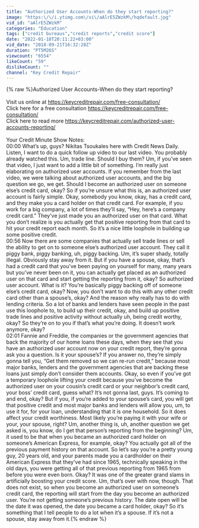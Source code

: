 ```yaml
---
title: "Authorized User Accounts-When do they start reporting?"
image: "https:\/\/i.ytimg.com\/vi\/aAlrE5ZWzkM\/hqdefault.jpg"
vid_id: "aAlrE5ZWzkM"
categories: "Education"
tags: ["credit bureaus","credit reports","credit score"]
date: "2022-01-18T20:11:22+03:00"
vid_date: "2018-09-21T16:32:28Z"
duration: "PT5M26S"
viewcount: "6554"
likeCount: "59"
dislikeCount: ""
channel: "Key Credit Repair"
---
```

{% raw %}Authorized User Accounts-When do they start reporting?<br /><br />Visit us online at <a rel="nofollow" target="blank" href="https://keycreditrepair.com/free-consultation/">https://keycreditrepair.com/free-consultation/</a><br />Click here for a free consultation <a rel="nofollow" target="blank" href="https://keycreditrepair.com/free-consultation/">https://keycreditrepair.com/free-consultation/</a><br />Click here to read more <a rel="nofollow" target="blank" href="https://keycreditrepair.com/authorized-user-accounts-reporting/">https://keycreditrepair.com/authorized-user-accounts-reporting/</a><br /><br />Your Credit Minute Show Notes:<br />00:00                                   What’s up, guys? Nikitas Tsoukales here with Credit News Daily. Listen, I want to do a quick follow up video to our last video. You probably already watched this. Um, trade line. Should I buy them? Um, if you’ve seen that video, I just want to add a little bit of something. I’m really just elaborating on authorized user accounts. If you remember from the last video, we were talking about authorized user accounts, and the big question we go, we get. Should I become an authorized user on someone else’s credit card, okay? So if you’re unsure what this is, an authorized user account is fairly simple. Okay, somebody you know, okay, has a credit card, and they make you a card holder on that credit card. For example, if you work for a big company, a lot of times they’ll say, “Hey, here’s a company credit card.” They’ve just made you an authorized user on that card. What you don’t realize is you actually get that positive reporting from that card to hit your credit report each month. So it’s a nice little loophole in building up some positive credit.<br />00:56                                   Now there are some companies that actually sell trade lines or sell the ability to get on to someone else’s authorized user account. They call it piggy bank, piggy banking, uh, piggy backing. Um, it’s super shady, totally illegal. Obviously stay away from it. But if you have a spouse, okay, that’s had a credit card that you’ve been paying on yourself for many, many years but you’ve never been on it, you can actually get placed as an authorized user on that card and start getting the reporting from it, okay? So authorized user account. What is it? You’re basically piggy backing off of someone else’s credit card, okay? Now, you don’t want to do this with any other credit card other than a spouse’s, okay? And the reason why really has to do with lending criteria. So a lot of banks and lenders have seen people in the past use this loophole to, to build up their credit, okay, and build up positive trade lines and positive activity without actually uh, being credit worthy, okay? So they’re on to you if that’s what you’re doing. It doesn’t work anymore, okay?<br />02:01                                   Fannie and Freddie, the companies or the government agencies that back the majority of our home loans these days, when they see that you have an authorized user account now on your credit report, they’re gonna ask you a question. Is it your spouse’s? If you answer no, they’re simply gonna tell you, “Get them removed so we can re-run credit,” because most major banks, lenders and the government agencies that are backing these loans just simply don’t consider them accounts. Okay, so even if you’ve got a temporary loophole lifting your credit because you’ve become the authorized user on your cousin’s credit card or your neighbor’s credit card, your boss’ credit card, guess what? It’s not gonna last, guys. It’s coming to and end, okay? But if you, if you’re added to your spouse’s card, you will get that positive credit and most major banks and lenders will allow you, um, to use it for, for your loan, understanding that it is one household. So it does affect your credit worthiness. Most likely you’re paying it with your wife or your, your spouse, right? Um, another thing is, uh, another question we get asked is, you know, do I get that person’s reporting from the beginning? Um, it used to be that when you became an authorized card holder on someone’s American Express, for example, okay? You actually got all of the previous payment history on that account. So let’s say you’re a pretty young guy, 20 years old, and your parents made you a cardholder on their American Express that they’ve had since 1965, technically speaking in the old days, you were getting all of that previous reporting from 1965 from before you were even born. Okay? It was one of the greater grand slams in artificially boosting your credit score. Um, that’s over with now, though. That does not exist, so when you become an authorized user on someone’s credit card, the reporting will start from the day you become an authorized user. You’re not getting someone’s previous history. The date open will be the date it was opened, the date you became a card holder, okay? So it’s something that I tell people to do a lot when it’s a spouse. If it’s not a spouse, stay away from it.{% endraw %}
